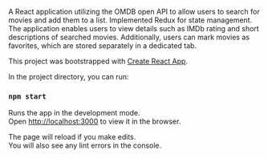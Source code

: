 A React application utilizing the OMDB open API to allow users to search for movies and add them to a list. Implemented Redux for state management. The application enables users to view details such as IMDb rating and short descriptions of searched movies. Additionally, users can mark movies as favorites, which are stored separately in a dedicated tab.

This project was bootstrapped with [Create React App](https://github.com/facebook/create-react-app).

In the project directory, you can run:

### `npm start`

Runs the app in the development mode.<br />
Open [http://localhost:3000](http://localhost:3000) to view it in the browser.

The page will reload if you make edits.<br />
You will also see any lint errors in the console.